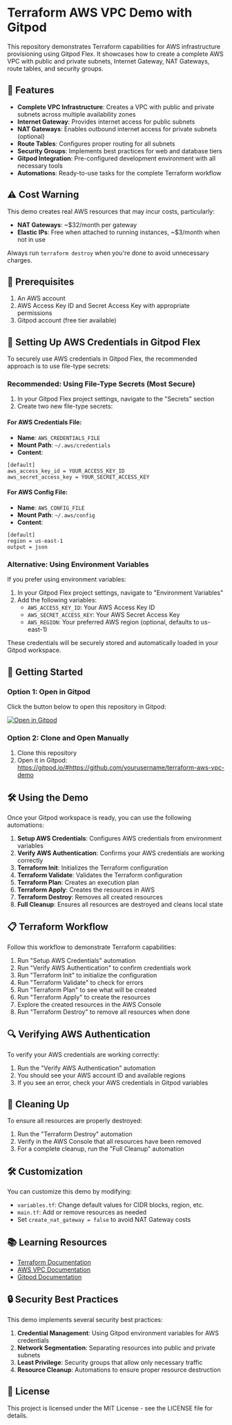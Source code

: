 # Terraform AWS VPC Demo with Gitpod

This repository demonstrates Terraform capabilities for AWS infrastructure provisioning using Gitpod Flex. It showcases how to create a complete AWS VPC with public and private subnets, Internet Gateway, NAT Gateways, route tables, and security groups.

## 🚀 Features

- **Complete VPC Infrastructure**: Creates a VPC with public and private subnets across multiple availability zones
- **Internet Gateway**: Provides internet access for public subnets
- **NAT Gateways**: Enables outbound internet access for private subnets (optional)
- **Route Tables**: Configures proper routing for all subnets
- **Security Groups**: Implements best practices for web and database tiers
- **Gitpod Integration**: Pre-configured development environment with all necessary tools
- **Automations**: Ready-to-use tasks for the complete Terraform workflow

## ⚠️ Cost Warning

This demo creates real AWS resources that may incur costs, particularly:

- **NAT Gateways**: ~$32/month per gateway
- **Elastic IPs**: Free when attached to running instances, ~$3/month when not in use

Always run `terraform destroy` when you're done to avoid unnecessary charges.

## 🔧 Prerequisites

1. An AWS account
2. AWS Access Key ID and Secret Access Key with appropriate permissions
3. Gitpod account (free tier available)

## 🔐 Setting Up AWS Credentials in Gitpod Flex

To securely use AWS credentials in Gitpod Flex, the recommended approach is to use file-type secrets:

### Recommended: Using File-Type Secrets (Most Secure)

1. In your Gitpod Flex project settings, navigate to the "Secrets" section
2. Create two new file-type secrets:

#### For AWS Credentials File:
- **Name**: `AWS_CREDENTIALS_FILE`
- **Mount Path**: `~/.aws/credentials`
- **Content**:
```
[default]
aws_access_key_id = YOUR_ACCESS_KEY_ID
aws_secret_access_key = YOUR_SECRET_ACCESS_KEY
```

#### For AWS Config File:
- **Name**: `AWS_CONFIG_FILE`
- **Mount Path**: `~/.aws/config`
- **Content**:
```
[default]
region = us-east-1
output = json
```

### Alternative: Using Environment Variables

If you prefer using environment variables:

1. In your Gitpod Flex project settings, navigate to "Environment Variables"
2. Add the following variables:
   - `AWS_ACCESS_KEY_ID`: Your AWS Access Key ID
   - `AWS_SECRET_ACCESS_KEY`: Your AWS Secret Access Key
   - `AWS_REGION`: Your preferred AWS region (optional, defaults to us-east-1)

These credentials will be securely stored and automatically loaded in your Gitpod workspace.

## 🚀 Getting Started

### Option 1: Open in Gitpod

Click the button below to open this repository in Gitpod:

[![Open in Gitpod](https://gitpod.io/button/open-in-gitpod.svg)](https://gitpod.io/#https://github.com/yourusername/terraform-aws-vpc-demo)

### Option 2: Clone and Open Manually

1. Clone this repository
2. Open it in Gitpod: https://gitpod.io/#https://github.com/yourusername/terraform-aws-vpc-demo

## 🛠️ Using the Demo

Once your Gitpod workspace is ready, you can use the following automations:

1. **Setup AWS Credentials**: Configures AWS credentials from environment variables
2. **Verify AWS Authentication**: Confirms your AWS credentials are working correctly
3. **Terraform Init**: Initializes the Terraform configuration
4. **Terraform Validate**: Validates the Terraform configuration
5. **Terraform Plan**: Creates an execution plan
6. **Terraform Apply**: Creates the resources in AWS
7. **Terraform Destroy**: Removes all created resources
8. **Full Cleanup**: Ensures all resources are destroyed and cleans local state

## 📋 Terraform Workflow

Follow this workflow to demonstrate Terraform capabilities:

1. Run "Setup AWS Credentials" automation
2. Run "Verify AWS Authentication" to confirm credentials work
3. Run "Terraform Init" to initialize the configuration
4. Run "Terraform Validate" to check for errors
5. Run "Terraform Plan" to see what will be created
6. Run "Terraform Apply" to create the resources
7. Explore the created resources in the AWS Console
8. Run "Terraform Destroy" to remove all resources when done

## 🔍 Verifying AWS Authentication

To verify your AWS credentials are working correctly:

1. Run the "Verify AWS Authentication" automation
2. You should see your AWS account ID and available regions
3. If you see an error, check your AWS credentials in Gitpod variables

## 🧹 Cleaning Up

To ensure all resources are properly destroyed:

1. Run the "Terraform Destroy" automation
2. Verify in the AWS Console that all resources have been removed
3. For a complete cleanup, run the "Full Cleanup" automation

## 🛠️ Customization

You can customize this demo by modifying:

- `variables.tf`: Change default values for CIDR blocks, region, etc.
- `main.tf`: Add or remove resources as needed
- Set `create_nat_gateway = false` to avoid NAT Gateway costs

## 📚 Learning Resources

- [Terraform Documentation](https://www.terraform.io/docs)
- [AWS VPC Documentation](https://docs.aws.amazon.com/vpc/latest/userguide/what-is-amazon-vpc.html)
- [Gitpod Documentation](https://www.gitpod.io/docs)

## 🔒 Security Best Practices

This demo implements several security best practices:

1. **Credential Management**: Using Gitpod environment variables for AWS credentials
2. **Network Segmentation**: Separating resources into public and private subnets
3. **Least Privilege**: Security groups that allow only necessary traffic
4. **Resource Cleanup**: Automations to ensure proper resource destruction

## 📝 License

This project is licensed under the MIT License - see the LICENSE file for details.
